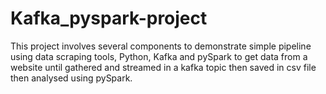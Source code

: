# Kafka_pyspark-project
This project involves several components to demonstrate simple pipeline using data scraping tools, Python, Kafka and pySpark to get data from a website until gathered and streamed in a kafka topic then saved in csv file then analysed using pySpark.
